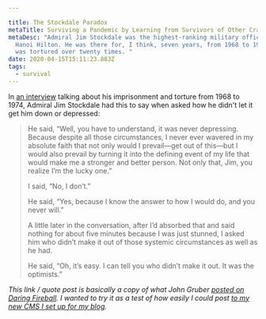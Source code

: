 ```yaml
---

title: The Stockdale Paradox
metaTitle: Surviving a Pandemic by Learning from Survivors of Other Crazy Things
metaDesc: "Admiral Jim Stockdale was the highest-ranking military officer in the
  Hanoi Hilton. He was there for, I think, seven years, from 1968 to 1974. He
  was tortured over twenty times. "
date: 2020-04-15T15:11:23.883Z
tags:
  - survival
---
```

In [an interview](https://www.jimcollins.com/media_topics/TheStockdaleParadox.html) talking about his imprisonment and torture from 1968 to 1974, Admiral Jim Stockdale had this to say when asked how he didn't let it get him down or depressed:

> He said, “Well, you have to understand, it was never depressing. Because despite all those circumstances, I never ever wavered in my absolute faith that not only would I prevail—get out of this—but I would also prevail by turning it into the defining event of my life that would make me a stronger and better person. Not only that, Jim, you realize I’m the lucky one.”
>
> I said, “No, I don’t.”  
>
> He said, “Yes, because I know the answer to how I would do, and you never will.”
>
> A little later in the conversation, after I’d absorbed that and said nothing for about five minutes because I was just stunned, I asked him who didn’t make it out of those systemic circumstances as well as he had.
>
> He said, “Oh, it’s easy. I can tell you who didn’t make it out. It was the optimists.”

*This link / quote post is basically a copy of what John Gruber [posted on Daring Fireball](https://daringfireball.net/linked/2020/04/14/stockdale-paradox). I wanted to try it as a test of how easily I could post [to my new CMS I set up for my blog](https://twitter.com/iChris/status/1250178690811453440?s=20).*